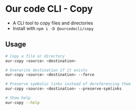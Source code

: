 # Our code CLI - Copy
- A CLI tool to copy files and directories
- Install with `npm i -D @ourcodecli/copy`

## Usage

```bash
# Copy a file or directory
our-copy <source> <destination>

# Overwrite destination if it exists
our-copy <source> <destination> --force

# Preserve symbolic links instead of dereferencing them
our-copy <source> <destination> --preserve-symlinks

# Show help
our-copy --help
```
